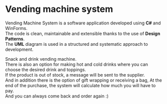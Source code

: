 # Vending machine system
Vending Machine System is a software application developed using **C#** and WinForms.</br> 
The code is clean, maintainable and extensible thanks to the use of **Design Patterns**.</br> 
The **UML** diagram is used in a structured and systematic approach to development.</br> 


Snack and drink vending machine.</br> 
There is also an option for making hot and cold drinks where you can choose the desired drink and toppings.</br> 
If the product is out of stock, a message will be sent to the supplier.</br> 
And in addition there is the option of gift wrapping or receiving a bag, 
At the end of the purchase, the system will calculate how much you will have to pay.</br> 
And you can always come back and order again :)
